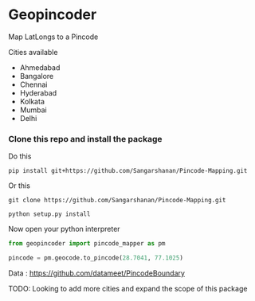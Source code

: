 # Geopincoder 

Map LatLongs to a Pincode 

Cities available 

- Ahmedabad	
- Bangalore	
- Chennai	
- Hyderabad	
- Kolkata	
- Mumbai	
- Delhi


### Clone this repo and install the package  

Do this

```
pip install git+https://github.com/Sangarshanan/Pincode-Mapping.git
```

Or this

```
git clone https://github.com/Sangarshanan/Pincode-Mapping.git

python setup.py install
```

Now open your python interpreter

```python
from geopincoder import pincode_mapper as pm

pincode = pm.geocode.to_pincode(28.7041, 77.1025)
```


Data : https://github.com/datameet/PincodeBoundary

TODO: Looking to add more cities and expand the scope of this package
